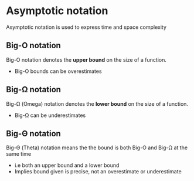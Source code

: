 # Asymptotic notation
Asymptotic notation is used to express time and space complexity

## Big-O notation
Big-O notation denotes the **upper bound** on the size of a function. 
- Big-O bounds can be overestimates

## Big-Ω notation
Big-Ω (Omega) notation denotes the **lower bound** on the size of a function.
- Big-Ω can be underestimates

## Big-Θ notation
Big-Θ (Theta) notation means the the bound is both Big-O and Big-Ω at the same time
- i.e both an upper bound and a lower bound
- Implies bound given is precise, not an overestimate or underestimate
